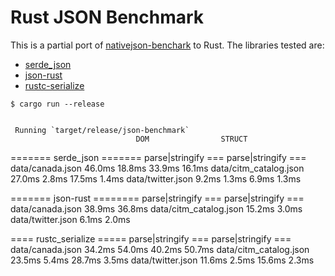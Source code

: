 # Rust JSON Benchmark

This is a partial port of
[nativejson-benchark](https://github.com/miloyip/nativejson-benchmark)
to Rust. The libraries tested are:

- [serde\_json](https://github.com/serde-rs/json)
- [json-rust](https://github.com/maciejhirsz/json-rust)
- [rustc-serialize](https://github.com/rust-lang-nursery/rustc-serialize)

```
$ cargo run --release
```

> ```
     Running `target/release/json-benchmark`
                                DOM                STRUCT
======= serde_json ======= parse|stringify === parse|stringify ===
data/canada.json          46.0ms    18.8ms    33.9ms    16.1ms
data/citm_catalog.json    27.0ms     2.8ms    17.5ms     1.4ms
data/twitter.json          9.2ms     1.3ms     6.9ms     1.3ms

======= json-rust ======== parse|stringify === parse|stringify ===
data/canada.json          38.9ms    36.8ms
data/citm_catalog.json    15.2ms     3.0ms
data/twitter.json          6.1ms     2.0ms

==== rustc_serialize ===== parse|stringify === parse|stringify ===
data/canada.json          34.2ms    54.0ms    40.2ms    50.7ms
data/citm_catalog.json    23.5ms     5.4ms    28.7ms     3.5ms
data/twitter.json         11.6ms     2.5ms    15.6ms     2.3ms
```
